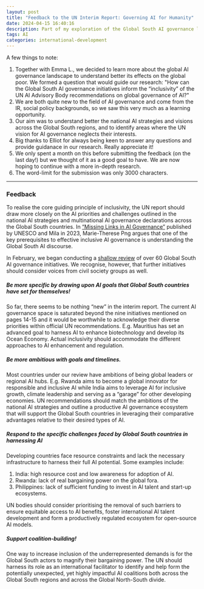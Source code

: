 ```yaml
---
layout: post
title: "Feedback to the UN Interim Report: Governing AI for Humanity"
date: 2024-04-15 16:40:16
description: Part of my exploration of the Global South AI governance landscape.
tags: AI
categories: international-development
---
```


A few things to note:

1. Together with Emma L., we decided to learn more about the global AI governance landscape to understand better its effects on the global poor. We formed a question that would guide our research: "How can the Global South AI governance initiatives inform the “inclusivity” of the UN AI Advisory Body recommendations on global governance of AI?"
2. We are both quite new to the field of AI governance and come from the IR, social policy backgrounds, so we saw this very much as a learning opportunity.
3. Our aim was to understand better the national AI strategies and visions across the Global South regions, and to identify areas where the UN vision for AI governance neglects their interests.
4. Big thanks to Elliot for always being keen to answer any questions and provide guidanace in our research. Really appreciate it!
5. We only spent a month on this before submitting the feedback (on the last day!) but we thought of it as a good goal to have. We are now hoping to continue with a more in-depth research.
6. The word-limit for the submission was only 3000 characters.

<hr>

### Feedback

To realise the core guiding principle of inclusivity, the UN report should draw more closely on the AI priorities and challenges outlined in the national AI strategies and multinational AI governance declarations across the Global South countries. In [“Missing Links in AI Governance”](https://unesdoc.unesco.org/ark:/48223/pf0000384787) published by UNESCO and Mila in 2023, Marie-Therese Png argues that one of the key prerequisites to effective inclusive AI governance is understanding the Global South AI discourse.

In February, we began conducting a [shallow review](https://docs.google.com/spreadsheets/d/1gcAZhyW9_btQDEvjns9INmqK1wzR3zp6EAtJAn-9YFA/edit?usp=sharing) of over 60 Global South AI governance initiatives. We recognise, however, that further initiatives should consider voices from civil society groups as well.

##### Be more specific by drawing upon AI goals that Global South countries have set for themselves!

So far, there seems to be nothing “new” in the interim report. The current AI governance space is saturated beyond the nine initiatives mentioned on pages 14-15 and it would be worthwhile to acknowledge their diverse priorities within official UN recommendations. E.g. Mauritius has set an advanced goal to harness AI to enhance biotechnology and develop its Ocean Economy. Actual inclusivity should accommodate the different approaches to AI enhancement and regulation.

##### Be more ambitious with goals and timelines.

Most countries under our review have ambitions of being global leaders or regional AI hubs. E.g. Rwanda aims to become a global innovator for responsible and inclusive AI while India aims to leverage AI for inclusive growth, climate leadership and serving as a “garage” for other developing economies. UN recommendations should match the ambitions of the national AI strategies and outline a productive AI governance ecosystem that will support the Global South countries in leveraging their comparative advantages relative to their desired types of AI.

##### Respond to the specific challenges faced by Global South countries in harnessing AI

Developing countries face resource constraints and lack the necessary infrastructure to harness their full AI potential. Some examples include:

1. India: high resource cost and low awareness for adoption of AI.
2. Rwanda: lack of real bargaining power on the global fora.
3. Philippines: lack of sufficient funding to invest in AI talent and start-up ecosystems.

UN bodies should consider prioritising the removal of such barriers to ensure equitable access to AI benefits, foster international AI talent development and form a productively regulated ecosystem for open-source AI models.

##### Support coalition-building!

One way to increase inclusion of the underrepresented demands is for the Global South actors to magnify their bargaining power. The UN should harness its role as an international facilitator to identify and help form the potentially unexpected, yet highly impactful AI coalitions both across the Global South regions and across the Global North-South divide.
